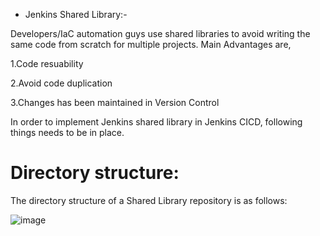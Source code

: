 
* Jenkins Shared Library:-

Developers/IaC automation guys use shared libraries to avoid writing the same code from scratch for multiple projects. Main Advantages are,

1.Code resuability

2.Avoid code duplication

3.Changes has been maintained in Version Control


In order to implement Jenkins shared library in Jenkins CICD, following things needs to be in place.

# Directory structure:

The directory structure of a Shared Library repository is as follows:


![image](https://user-images.githubusercontent.com/38905243/177305186-043ac7ae-959d-4cf7-8681-df535906c91f.png)



